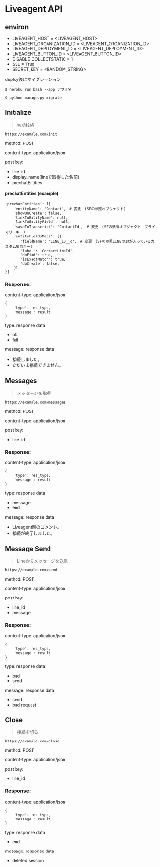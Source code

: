 # Liveagent API


## environ
* LIVEAGENT_HOST = <LIVEAGENT_HOST>
* LIVEAGENT_ORGANIZATION_ID = <LIVEAGENT_ORGANIZATION_ID>
* LIVEAGENT_DEPLOYMENT_ID = <LIVEAGENT_DEPLOYMENT_ID>
* LIVEAGENT_BUTTON_ID = <LIVEAGENT_BUTTON_ID>
* DISABLE_COLLECTSTATIC = 1
* SSL = True
* SECRET_KEY = <RANDOM_STRING>


deploy後にマイグレーション
```
$ heroku run bash --app アプリ名
```

```
$ python manage.py migrate
```

## Initialize
> 初期接続
```
https://example.com/init
```

method: POST

content-type: application/json

post key:
* line_id
* display_name(lineで取得した名前)
* prechatEntities

#### prechatEntities (example)
```
'prechatEntities': [{
    'entityName': 'Contact',　# 変更　(SFの参照オブジェクト)
    'showOnCreate': false,
    'linkToEntityName': null,
    'linkToEntityField': null,
    'saveToTranscript': 'ContactId',　# 変更　(SFの参照オブジェクト　プライマリーキー)
    'entityFieldsMaps': [{
       'fieldName': 'LINE_ID__c',　# 変更　(SFの参照LINEのIDが入っているカスタム項目キー)
       'label': 'ContactLineId',
       'doFind': true,
       'isExactMatch': true,
       'doCreate': false,
    }]
}]
```
### Response:

content-type: application/json

```
{
    'type': res_type,
    'message': result
}
```

type: response data
* ok
* fail

message: response data
* 接続しました。
* ただいま接続できません。



## Messages
> メッセージを取得
```
https://example.com/messages
```

method: POST

content-type: application/json

post key:
* line_id

### Response:

content-type: application/json

```
{
    'type': res_type,
    'message': result
}
```

type: response data
* message
* end

message: response data
* Liveagent側のコメント。
* 接続が終了しました。

## Message Send
> Lineからメッセージを送信
```
https://example.com/send
```

method: POST

content-type: application/json

post key:
* line_id
* message

### Response:

content-type: application/json

```
{
    'type': res_type,
    'message': result
}
```

type: response data
* bad
* send

message: response data
* send
* bad request

## Close
> 接続を切る
```
https://example.com/close
```

method: POST

content-type: application/json

post key:
* line_id

### Response:

content-type: application/json

```
{
    'type': res_type,
    'message': result
}
```

type: response data
* end

message: response data
* deleted session
